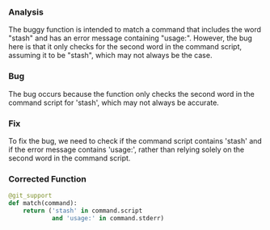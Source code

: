 ### Analysis
The buggy function is intended to match a command that includes the word "stash" and has an error message containing "usage:". However, the bug here is that it only checks for the second word in the command script, assuming it to be "stash", which may not always be the case.

### Bug
The bug occurs because the function only checks the second word in the command script for 'stash', which may not always be accurate.

### Fix
To fix the bug, we need to check if the command script contains 'stash' and if the error message contains 'usage:', rather than relying solely on the second word in the command script.

### Corrected Function
```python
@git_support
def match(command):
    return ('stash' in command.script
            and 'usage:' in command.stderr)
```